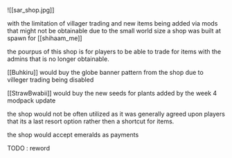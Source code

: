 ![[sar_shop.jpg]]

with the limitation of villager trading and new items being added via mods that might not be obtainable due to the small world size a shop was built at spawn for [[shihaam_me]]

the pourpus of this shop is for players to be able to trade for items with the admins that is no longer obtainable.

[[Buhkiru]] would buy the globe banner pattern from the shop due to villeger trading being disabled

[[StrawBwabii]] would buy the new seeds for plants added by the week 4 modpack update

the shop would not be often utilized as it was generally agreed upon players that its a last resort option rather then a shortcut for items.

the shop would accept emeralds as payments 


TODO : reword